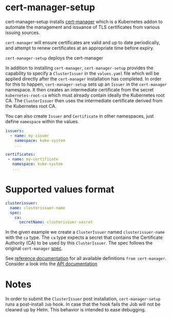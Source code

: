 # cert-manager-setup

cert-manager-setup installs [cert-manager](https://github.com/jetstack/cert-manager/blob/master/deploy/charts/cert-manager/README.md) which is a Kubernetes addon to automate the management and issuance of
TLS certificates from various issuing sources.

`cert-manager` will ensure certificates are valid and up to date periodically, and attempt
to renew certificates at an appropriate time before expiry.

`cert-manager-setup` deploys the cert-manager

In addition to installing `cert-manager`, `cert-manager-setup` provides the capability to specify a `ClusterIssuer` in the `values.yaml` file which will be applied directly after the `cert-manager` installation has completed. In order for this to happen, `cert-manager-setup` sets up an `Issuer` in the `cert-manager` namespace. It then creates an intermediate certificate from the secret `kubernetes-root-ca` which must already contain ideally the Kubernetes root CA. The `ClusterIssuer` then uses the intermediate certificate derived from the Kubernetes root CA.

You can also create `Issuer` and `Certificate` in other namespaces, just define `namespace` within
the values.

```yaml
issuers:
  - name: my-issuer
    namespace: kube-system
    ...

certificates:
 - name: my-certificate
   namespace: kube-system
   ...
```

# Supported values format

```yaml
clusterissuer:
  name: clusterissuer-name
  spec:
    ca:
      secretName: clusterissuer-secret
```

In the given example we create a `ClusterIssuer` named `clusterissuer-name` with the `ca` type. The `ca` type expects a secret that contains the Certificate Authority (CA) to be used by this `ClusterIssuer`. The spec follows the original `cert-manager` [spec](https://docs.cert-manager.io/en/latest/tasks/issuers/setup-ca.html#creating-an-issuer-referencing-the-secret).

See [reference documentation](https://docs.cert-manager.io/en/release-0.10/reference/index.html#reference-documentation) for all available definitions `from cert-manager`.
Consider a look into the [API documentation](https://docs.cert-manager.io/en/release-0.10/reference/api-docs/index.html)

# Notes

In order to submit the `ClusterIssuer` post installation, `cert-manager-setup` runs a post-install `Job` hook. In case that the hook fails the Job will not be cleaned up by Helm. This behavior is intended to ease debugging.
